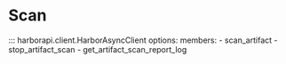 # Scan

::: harborapi.client.HarborAsyncClient
    options:
        members:
        - scan_artifact
        - stop_artifact_scan
        - get_artifact_scan_report_log
